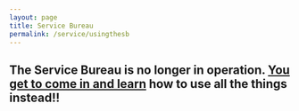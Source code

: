 ```yaml
---
layout: page
title: Service Bureau
permalink: /service/usingthesb
---
```

## The Service Bureau is no longer in operation.  [You get to come in and learn](/programs/how) how to use all the things instead!!

<!--  
## How to Laser Cut, Vinyl Cut, and 3D Print
COVID-19 pandemic has limited on the number of people that can occupy the Emerging Technology Center at one time. To help ensure that all students can take advantage of ETC equipment for their coursework, we've setup a 'Service Bureau' that enables students to submit files that will be processed by ETC staff.

We are located on the forth floor, in room 440.

Hours of operation are:
Monday and Tuesday: 9AM - 3PM
Wensday 9AM - 6Pm
Thursday and Friday 9AM - 3PM

### Here's how it works:

1. Prepare your file for the process you need.  If you aren't sure how to do this, check out the links below , or [email](mailto:etc_group@miad.edu) etc_group@miad.edu.
2. Submit your file using the appropriate form. Each form has details on process and cost.
3. We will be in touch within 1 day (hours of operation) on the status of your job sumbission. Keep an eye out for communications from us!

In order to make things manageable for our staff, all cuts and prints done through the service bureau have limited options. If you need to do custom work, get in touch with Kayle Karbowski or Ben Dembroski and we can arrange for you to get direct access to the necessary equipment.

### Links to the equipment pages and order forms
- [Laser cutting](https://sites.google.com/miad.edu/miad-etc-service-bureau-sp21/laser-cutting)
- [Vinyl cutting](https://sites.google.com/miad.edu/miad-etc-service-bureau-sp21/vinyl-cutting)
- [FDM Printing](https://sites.google.com/miad.edu/miad-etc-service-bureau-sp21/3d-printing/fdm-filament-printing)
- [SLA Printing information](https://sites.google.com/miad.edu/miad-etc-service-bureau-sp21/3d-printing/sla-resin-printing)

### A few other thing things to keep in mind

- Give yourself plenty of time.  Prints and cuts fail. There might be a problem with your file, there may be a large backlog of work.
- If there is a problem with your file, we will let you know the nature of the issue before we start the job. We can't fix the file for you. If you need help with the file, [book an appointment](mailto:etc_group@miad.edu).
- There are costs involved. We have done our best to keep these as minimal as possible, and are close to the normal usage fees for these processes.
-->
